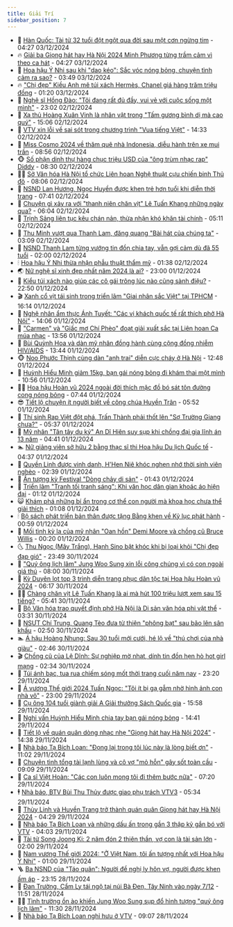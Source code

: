 ```yaml
---
title: Giải Trí
sidebar_position: 7
---
```


<!-- dantri-giai-tri:START -->
- 🤩 [Hàn Quốc: Tài tử 32 tuổi đột ngột qua đời sau một cơn ngừng tim](https://dantri.com.vn/giai-tri/han-quoc-tai-tu-32-tuoi-dot-ngot-qua-doi-sau-mot-con-ngung-tim-20241203090413617.htm) - 04:27 03/12/2024
- 🔥 [Giải ba Giọng hát hay Hà Nội 2024 Minh Phương từng trầm cảm vì theo ca hát](https://dantri.com.vn/giai-tri/giai-ba-giong-hat-hay-ha-noi-2024-minh-phuong-tung-tram-cam-vi-theo-ca-hat-20241203094037624.htm) - 04:27 03/12/2024
- 🚀 [Hoa hậu Ý Nhi sau khi &quot;dao kéo&quot;: Sắc vóc nóng bỏng, chuyện tình cảm ra sao?](https://dantri.com.vn/giai-tri/hoa-hau-y-nhi-sau-khi-dao-keo-sac-voc-nong-bong-chuyen-tinh-cam-ra-sao-20241202154423201.htm) - 03:49 03/12/2024
- 🔥 [&quot;Chị đẹp&quot; Kiều Anh mê túi xách Hermès, Chanel giá hàng trăm triệu đồng](https://dantri.com.vn/giai-tri/chi-dep-kieu-anh-me-tui-xach-hermes-chanel-gia-hang-tram-trieu-dong-20241121151654902.htm) - 01:20 03/12/2024
- 🌈 [Nghệ sĩ Hồng Đào: &quot;Tôi đang rất đủ đầy, vui vẻ với cuộc sống một mình&quot;](https://dantri.com.vn/giai-tri/nghe-si-hong-dao-toi-dang-rat-du-day-vui-ve-voi-cuoc-song-mot-minh-20241202211713416.htm) - 23:02 02/12/2024
- 📝 [Xạ thủ Hoàng Xuân Vinh là nhân vật trong &quot;Tấm gương bình dị mà cao quý&quot;](https://dantri.com.vn/giai-tri/xa-thu-hoang-xuan-vinh-la-nhan-vat-trong-tam-guong-binh-di-ma-cao-quy-20241202175005099.htm) - 15:06 02/12/2024
- 💪 [VTV xin lỗi về sai sót trong chương trình &quot;Vua tiếng Việt&quot;](https://dantri.com.vn/giai-tri/vtv-xin-loi-ve-sai-sot-trong-chuong-trinh-vua-tieng-viet-20241202184835158.htm) - 14:33 02/12/2024
- 🤡 [Miss Cosmo 2024 về thăm quê nhà Indonesia, diễu hành trên xe mui trần](https://dantri.com.vn/giai-tri/miss-cosmo-2024-ve-tham-que-nha-indonesia-dieu-hanh-tren-xe-mui-tran-20241202154342140.htm) - 08:56 02/12/2024
- 🐵 [Số phận dinh thự hàng chục triệu USD của &quot;ông trùm nhạc rap&quot; Diddy](https://dantri.com.vn/giai-tri/so-phan-dinh-thu-hang-chuc-trieu-usd-cua-ong-trum-nhac-rap-diddy-20241202094901445.htm) - 08:30 02/12/2024
- 🧑‍🏫 [Sở Văn hóa Hà Nội tổ chức Liên hoan Nghệ thuật cựu chiến binh Thủ đô](https://dantri.com.vn/giai-tri/so-van-hoa-ha-noi-to-chuc-lien-hoan-nghe-thuat-cuu-chien-binh-thu-do-20241202031414224.htm) - 08:06 02/12/2024
- 💂 [NSND Lan Hương, Ngọc Huyền được khen trẻ hơn tuổi khi diễn thời trang](https://dantri.com.vn/giai-tri/nsnd-lan-huong-ngoc-huyen-duoc-khen-tre-hon-tuoi-khi-dien-thoi-trang-20241202100410436.htm) - 07:41 02/12/2024
- 🤠 [Chuyện gì xảy ra với &quot;thanh niên chăn vịt&quot; Lê Tuấn Khang những ngày qua?](https://dantri.com.vn/giai-tri/chuyen-gi-xay-ra-voi-thanh-nien-chan-vit-le-tuan-khang-nhung-ngay-qua-20241202121615599.htm) - 06:04 02/12/2024
- 🫶 [Trịnh Sảng liên tục kêu chán nản, thừa nhận khó khăn tài chính](https://dantri.com.vn/giai-tri/trinh-sang-lien-tuc-keu-chan-nan-thua-nhan-kho-khan-tai-chinh-20241202105244270.htm) - 05:11 02/12/2024
- 🦏 [Thu Minh vượt qua Thanh Lam, đăng quang &quot;Bài hát của chúng ta&quot;](https://dantri.com.vn/giai-tri/thu-minh-vuot-qua-thanh-lam-dang-quang-bai-hat-cua-chung-ta-20241202084239102.htm) - 03:09 02/12/2024
- 🧰 [NSND Thanh Lam từng vướng tin đồn chia tay, vẫn gợi cảm dù đã 55 tuổi](https://dantri.com.vn/giai-tri/nsnd-thanh-lam-tung-vuong-tin-don-chia-tay-van-goi-cam-du-da-55-tuoi-20241130102336541.htm) - 02:00 02/12/2024
- 🕯 [Hoa hậu Ý Nhi thừa nhận phẫu thuật thẩm mỹ](https://dantri.com.vn/giai-tri/hoa-hau-y-nhi-thua-nhan-phau-thuat-tham-my-20241201181629106.htm) - 01:38 02/12/2024
- 🌏 [Nữ nghệ sĩ xinh đẹp nhất năm 2024 là ai?](https://dantri.com.vn/giai-tri/nu-nghe-si-xinh-dep-nhat-nam-2024-la-ai-20241201213228695.htm) - 23:00 01/12/2024
- 🌈 [Kiểu túi xách nào giúp các cô gái trông lúc nào cũng sành điệu?](https://dantri.com.vn/giai-tri/kieu-tui-xach-nao-giup-cac-co-gai-trong-luc-nao-cung-sanh-dieu-20241106204928705.htm) - 22:50 01/12/2024
- 🎬 [Xanh cổ vịt tái sinh trong triển lãm &quot;Giai nhân sắc Việt&quot; tại TPHCM](https://dantri.com.vn/giai-tri/xanh-co-vit-tai-sinh-trong-trien-lam-giai-nhan-sac-viet-tai-tphcm-20241201231429139.htm) - 16:14 01/12/2024
- 👀 [Nghệ nhân ẩm thực Ánh Tuyết: &quot;Các vị khách quốc tế rất thích phở Hà Nội&quot;](https://dantri.com.vn/giai-tri/nghe-nhan-am-thuc-anh-tuyet-cac-vi-khach-quoc-te-rat-thich-pho-ha-noi-20241201164556061.htm) - 14:06 01/12/2024
- 🧰 [&quot;Carmen&quot; và &quot;Giấc mơ Chí Phèo&quot; đoạt giải xuất sắc tại Liên hoan Ca múa nhạc](https://dantri.com.vn/giai-tri/carmen-va-giac-mo-chi-pheo-doat-giai-xuat-sac-tai-lien-hoan-ca-mua-nhac-20241201174454823.htm) - 13:56 01/12/2024
- 🧰 [Bùi Quỳnh Hoa và dàn mỹ nhân đồng hành cùng cộng đồng nhiễm HIV/AIDS](https://dantri.com.vn/giai-tri/bui-quynh-hoa-va-dan-my-nhan-dong-hanh-cung-cong-dong-nhiem-hivaids-20241201164359443.htm) - 13:44 01/12/2024
- 🐵 [Noo Phước Thịnh cùng dàn &quot;anh trai&quot; diễn cực cháy ở Hà Nội](https://dantri.com.vn/giai-tri/noo-phuoc-thinh-cung-dan-anh-trai-dien-cuc-chay-o-ha-noi-20241201191820888.htm) - 12:48 01/12/2024
- 🐘 [Huỳnh Hiểu Minh giảm 15kg, bạn gái nóng bỏng đi khám thai một mình](https://dantri.com.vn/giai-tri/huynh-hieu-minh-giam-15kg-ban-gai-nong-bong-di-kham-thai-mot-minh-20241201101947155.htm) - 10:56 01/12/2024
- 🧑‍💻 [Hoa hậu Hoàn vũ 2024 ngoài đời thích mặc đồ bó sát tôn đường cong nóng bỏng](https://dantri.com.vn/giai-tri/hoa-hau-hoan-vu-2024-ngoai-doi-thich-mac-do-bo-sat-ton-duong-cong-nong-bong-20241124030329268.htm) - 07:44 01/12/2024
- 😎 [Tiết lộ chuyện ít người biết về công chúa Huyền Trân](https://dantri.com.vn/giai-tri/tiet-lo-chuyen-it-nguoi-biet-ve-cong-chua-huyen-tran-20241201021106413.htm) - 05:52 01/12/2024
- 🧰 [Thí sinh Rap Việt đột phá, Trấn Thành phải thốt lên &quot;Sợ Trường Giang chưa?&quot;](https://dantri.com.vn/giai-tri/thi-sinh-rap-viet-dot-pha-tran-thanh-phai-thot-len-so-truong-giang-chua-20241201120302804.htm) - 05:37 01/12/2024
- 🧰 [Mỹ nhân &quot;Tân tây du ký&quot; An Dĩ Hiên suy sụp khi chồng đại gia lĩnh án 13 năm](https://dantri.com.vn/giai-tri/my-nhan-tan-tay-du-ky-an-di-hien-suy-sup-khi-chong-dai-gia-linh-an-13-nam-20241201113142215.htm) - 04:41 01/12/2024
- 🏊 [Nữ giảng viên sở hữu 2 bằng thạc sĩ thi Hoa hậu Du lịch Quốc tế](https://dantri.com.vn/giai-tri/nu-giang-vien-so-huu-2-bang-thac-si-thi-hoa-hau-du-lich-quoc-te-20241201082852633.htm) - 04:37 01/12/2024
- 🌋 [Quyền Linh được vinh danh, H&#39;Hen Niê khóc nghẹn nhớ thời sinh viên nghèo](https://dantri.com.vn/giai-tri/quyen-linh-duoc-vinh-danh-hhen-nie-khoc-nghen-nho-thoi-sinh-vien-ngheo-20241201085153396.htm) - 02:39 01/12/2024
- 🔭 [Ấn tượng kỳ Festival &quot;Dòng chảy di sản&quot;](https://dantri.com.vn/giai-tri/an-tuong-ky-festival-dong-chay-di-san-20241201080540476.htm) - 01:43 01/12/2024
- 📝 [Triển lãm &quot;Tranh tối tranh sáng&quot;: Khi văn học dân gian khoác áo hiện đại](https://dantri.com.vn/giai-tri/trien-lam-tranh-toi-tranh-sang-khi-van-hoc-dan-gian-khoac-ao-hien-dai-20241201081201837.htm) - 01:12 01/12/2024
- 😺 [Khám phá những bí ẩn trong cơ thể con người mà khoa học chưa thể giải thích](https://dantri.com.vn/giai-tri/kham-pha-nhung-bi-an-trong-co-the-con-nguoi-ma-khoa-hoc-chua-the-giai-thich-20241126151103721.htm) - 01:08 01/12/2024
- 🕯 [Bộ sách phát triển bản thân được tặng Bằng khen về Kỷ lục phát hành](https://dantri.com.vn/giai-tri/bo-sach-phat-trien-ban-than-duoc-tang-bang-khen-ve-ky-luc-phat-hanh-20241201075837054.htm) - 00:59 01/12/2024
- 🦄 [Mối tình kỳ lạ của mỹ nhân &quot;Oan hồn&quot; Demi Moore và chồng cũ Bruce Willis](https://dantri.com.vn/giai-tri/moi-tinh-ky-la-cua-my-nhan-oan-hon-demi-moore-va-chong-cu-bruce-willis-20241130142849505.htm) - 00:20 01/12/2024
- 🌜 [Thu Ngọc &lpar;Mây Trắng&rpar;, Hạnh Sino bật khóc khi bị loại khỏi &quot;Chị đẹp đạp gió&quot;](https://dantri.com.vn/giai-tri/thu-ngoc-may-trang-hanh-sino-bat-khoc-khi-bi-loai-khoi-chi-dep-dap-gio-20241130220257894.htm) - 23:49 30/11/2024
- 👹 [&quot;Quý ông lịch lãm&quot; Jung Woo Sung xin lỗi công chúng vì có con ngoài giá thú](https://dantri.com.vn/giai-tri/quy-ong-lich-lam-jung-woo-sung-xin-loi-cong-chung-vi-co-con-ngoai-gia-thu-20241130105251291.htm) - 08:00 30/11/2024
- 🚀 [Kỳ Duyên lọt top 3 trình diễn trang phục dân tộc tại Hoa hậu Hoàn vũ 2024](https://dantri.com.vn/giai-tri/ky-duyen-lot-top-3-trinh-dien-trang-phuc-dan-toc-tai-hoa-hau-hoan-vu-2024-20241130101028698.htm) - 06:17 30/11/2024
- 🧑‍💻 [Chàng chăn vịt Lê Tuấn Khang là ai mà hút 100 triệu lượt xem sau 15 tiếng?](https://dantri.com.vn/giai-tri/chang-chan-vit-le-tuan-khang-la-ai-ma-hut-100-trieu-luot-xem-sau-15-tieng-20241130121746716.htm) - 05:41 30/11/2024
- 🦩 [Bộ Văn hóa trao quyết định phở Hà Nội là Di sản văn hóa phi vật thể](https://dantri.com.vn/giai-tri/bo-van-hoa-trao-quyet-dinh-pho-ha-noi-la-di-san-van-hoa-phi-vat-the-20241130092119493.htm) - 03:31 30/11/2024
- 💫 [NSƯT Chí Trung, Quang Tèo đưa từ thiện &quot;phông bạt&quot; sau bão lên sân khấu](https://dantri.com.vn/giai-tri/nsut-chi-trung-quang-teo-dua-tu-thien-phong-bat-sau-bao-len-san-khau-20241129111625471.htm) - 02:50 30/11/2024
- 🏊 [Á hậu Hoàng Nhung: Sau 30 tuổi mới cưới, hé lộ về &quot;thú chơi của nhà giàu&quot;](https://dantri.com.vn/giai-tri/a-hau-hoang-nhung-sau-30-tuoi-moi-cuoi-he-lo-ve-thu-choi-cua-nha-giau-20241129223831769.htm) - 02:46 30/11/2024
- 🎬 [Chồng cũ của Lệ Dĩnh: Sự nghiệp mờ nhạt, dính tin đồn hẹn hò hot girl mạng](https://dantri.com.vn/giai-tri/chong-cu-cua-le-dinh-su-nghiep-mo-nhat-dinh-tin-don-hen-ho-hot-girl-mang-20241129112320817.htm) - 02:34 30/11/2024
- 💃 [Túi ánh bạc, tua rua chiếm sóng mốt thời trang cuối năm nay](https://dantri.com.vn/giai-tri/tui-anh-bac-tua-rua-chiem-song-mot-thoi-trang-cuoi-nam-nay-20241129173047085.htm) - 23:20 29/11/2024
- 🌊 [Á vương Thế giới 2024 Tuấn Ngọc: &quot;Tôi ít bị gạ gẫm nhờ hình ảnh con nhà võ&quot;](https://dantri.com.vn/giai-tri/a-vuong-the-gioi-2024-tuan-ngoc-toi-it-bi-ga-gam-nho-hinh-anh-con-nha-vo-20241129025253252.htm) - 23:00 29/11/2024
- 🧰 [Cụ ông 104 tuổi giành giải A Giải thưởng Sách Quốc gia](https://dantri.com.vn/giai-tri/cu-ong-104-tuoi-gianh-giai-a-giai-thuong-sach-quoc-gia-20241129214713901.htm) - 15:58 29/11/2024
- 🦣 [Nghi vấn Huỳnh Hiểu Minh chia tay bạn gái nóng bỏng](https://dantri.com.vn/giai-tri/nghi-van-huynh-hieu-minh-chia-tay-ban-gai-nong-bong-20241129102603061.htm) - 14:41 29/11/2024
- 🥷 [Tiết lộ về quán quân dòng nhạc nhẹ &quot;Giọng hát hay Hà Nội 2024&quot;](https://dantri.com.vn/giai-tri/tiet-lo-ve-quan-quan-dong-nhac-nhe-giong-hat-hay-ha-noi-2024-20241129155541516.htm) - 14:38 29/11/2024
- 🦏 [Nhà báo Tạ Bích Loan: &quot;Đọng lại trong tôi lúc này là lòng biết ơn&quot;](https://dantri.com.vn/giai-tri/nha-bao-ta-bich-loan-dong-lai-trong-toi-luc-nay-la-long-biet-on-20241129174729862.htm) - 11:02 29/11/2024
- 🫶 [Chuyện tình tổng tài lạnh lùng và cô vợ &quot;mỏ hỗn&quot; gây sốt toàn cầu](https://dantri.com.vn/giai-tri/chuyen-tinh-tong-tai-lanh-lung-va-co-vo-mo-hon-gay-sot-toan-cau-20241129121409840.htm) - 09:09 29/11/2024
- 💼 [Ca sĩ Việt Hoàn: &quot;Các con luôn mong tôi đi thêm bước nữa&quot;](https://dantri.com.vn/giai-tri/ca-si-viet-hoan-cac-con-luon-mong-toi-di-them-buoc-nua-20241129133339140.htm) - 07:20 29/11/2024
- 🕴 [Nhà báo, BTV Bùi Thu Thủy được giao phụ trách VTV3](https://dantri.com.vn/giai-tri/nha-bao-btv-bui-thu-thuy-duoc-giao-phu-trach-vtv3-20241129121911410.htm) - 05:34 29/11/2024
- 🐲 [Thùy Linh và Huyền Trang trở thành quán quân Giọng hát hay Hà Nội 2024](https://dantri.com.vn/giai-tri/thuy-linh-va-huyen-trang-tro-thanh-quan-quan-giong-hat-hay-ha-noi-2024-20241129101531236.htm) - 04:29 29/11/2024
- 🐘 [Nhà báo Tạ Bích Loan và những dấu ấn trong gần 3 thập kỷ gắn bó với VTV](https://dantri.com.vn/giai-tri/nha-bao-ta-bich-loan-va-nhung-dau-an-trong-gan-3-thap-ky-gan-bo-voi-vtv-20241129100245038.htm) - 04:03 29/11/2024
- 🤭 [Tài tử Song Joong Ki: 2 năm đón 2 thiên thần, vợ con là tài sản lớn](https://dantri.com.vn/giai-tri/tai-tu-song-joong-ki-2-nam-don-2-thien-than-vo-con-la-tai-san-lon-20241127163019383.htm) - 02:00 29/11/2024
- 💯 [Nam vương Thế giới 2024: &quot;Ở Việt Nam, tôi ấn tượng nhất với Hoa hậu Ý Nhi&quot;](https://dantri.com.vn/giai-tri/nam-vuong-the-gioi-2024-o-viet-nam-toi-an-tuong-nhat-voi-hoa-hau-y-nhi-20241128133057593.htm) - 01:00 29/11/2024
- 🪜 [Ba NSND của &quot;Táo quân&quot;: Người đề nghị ly hôn vợ, người được khen ấm áp](https://dantri.com.vn/giai-tri/ba-nsnd-cua-tao-quan-nguoi-de-nghi-ly-hon-vo-nguoi-duoc-khen-am-ap-20241127003817424.htm) - 23:15 28/11/2024
- 👹 [Đan Trường, Cẩm Ly tái ngộ tại núi Bà Đen, Tây Ninh vào ngày 7/12](https://dantri.com.vn/giai-tri/dan-truong-cam-ly-tai-ngo-tai-nui-ba-den-tay-ninh-vao-ngay-712-20241128183117617.htm) - 11:51 28/11/2024
- 🧑‍🏫 [Tình trường ồn ào khiến Jung Woo Sung sụp đổ hình tượng &quot;quý ông lịch lãm&quot;](https://dantri.com.vn/giai-tri/tinh-truong-on-ao-khien-jung-woo-sung-sup-do-hinh-tuong-quy-ong-lich-lam-20241128102445392.htm) - 11:30 28/11/2024
- 🐘 [Nhà báo Tạ Bích Loan nghỉ hưu ở VTV](https://dantri.com.vn/giai-tri/nha-bao-ta-bich-loan-nghi-huu-o-vtv-20241128150039286.htm) - 09:07 28/11/2024<!-- dantri-giai-tri:END -->
